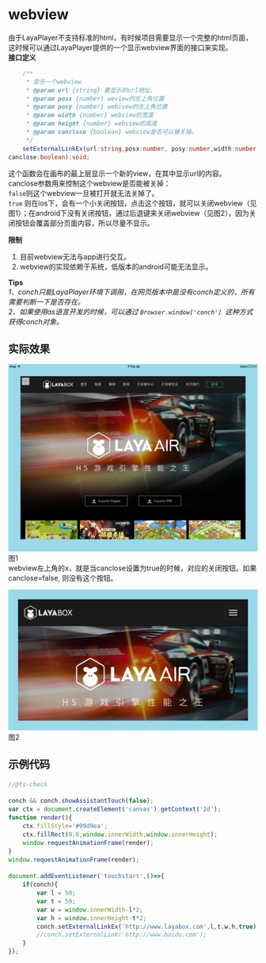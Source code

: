 
# webview
由于LayaPlayer不支持标准的html，有时候项目需要显示一个完整的html页面，这时候可以通过LayaPlayer提供的一个显示webview界面的接口来实现。  
**接口定义**  
```typescript
    /**
     * 显示一个webview
     * @param url {string} 要显示的url地址。
     * @param posx {number} weview的左上角位置
     * @param posy {number} webivew的左上角位置
     * @param width {number} webview的宽度
     * @param height {number} webview的高度
     * @param canclose {boolean} webview是否可以被关掉。
     */ 
    setExternalLinkEx(url:string,posx:number, posy:number,width:number,height:number,canclose:boolean):void;
canclose:boolean):void;
```

这个函数会在画布的最上层显示一个新的view，在其中显示url的内容。  
canclose参数用来控制这个webview是否能被关掉：  
`false`则这个webview一旦被打开就无法关掉了。  
`true` 则在ios下，会有一个小关闭按钮，点击这个按钮，就可以关闭webview（见图1）；在android下没有关闭按钮，通过后退键来关闭webview（见图2），因为关闭按钮会覆盖部分页面内容，所以尽量不显示。


**限制**
1. 目前webview无法与app进行交互。
2. webview的实现依赖于系统，低版本的android可能无法显示。

**Tips**  
*1、conch只能LayaPlayer环境下调用，在网页版本中是没有conch定义的，所有需要判断一下是否存在。*  
*2、如果使用as语言开发的时候，可以通过 `Browser.window['conch'] `这种方式获得conch对象。*


## 实际效果
![ios webview](img/1.png)  
图1  
webview左上角的x，就是当canclose设置为true的时候，对应的关闭按钮。如果 canclose=false, 则没有这个按钮。

![android webview](img/2.png)  
图2  

## 示例代码
```javascript
//@ts-check

conch && conch.showAssistantTouch(false);
var ctx = document.createElement('canvas').getContext('2d');
function render(){
    ctx.fillStyle='#99d9ea';
    ctx.fillRect(0,0,window.innerWidth,window.innerHeight);
    window.requestAnimationFrame(render);
}
window.requestAnimationFrame(render);

document.addEventListener('touchstart',()=>{
    if(conch){
        var l = 50;
        var t = 50;
        var w = window.innerWidth-l*2;
        var h = window.innerHeight-t*2;
        conch.setExternalLinkEx('http://www.layabox.com',l,t,w,h,true);
        //conch.setExternalLink('http://www.baidu.com');
    }
});
```

